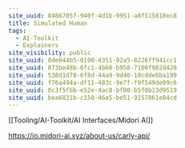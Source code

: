 ```yaml
---
site_uuid: 8486705f-940f-4d1b-9951-a8f515818ec8
title: Simulated Human
tags:
  - AI-Toolkit
  - Explainers
site_visibility: public
site_uuid: 8de044b5-0190-4351-92a5-8226ff941cc1
site_uuid: 873be48b-6fc1-4b60-b958-7100f982d420
site_uuid: 538d1d78-6f8d-44a9-9d40-10cdde6ba199
site_uuid: f76a494a-df11-483c-9e7f-f9f549de09c6
site_uuid: 0c3f5fbb-e52e-4ac8-bf00-b5f0b13d9519
site_uuid: bea6831b-c158-46a5-be51-9157861e04cd
---
```


[[Tooling/AI-Toolkit/AI Interfaces/Midori AI]]

https://io.midori-ai.xyz/about-us/carly-api/